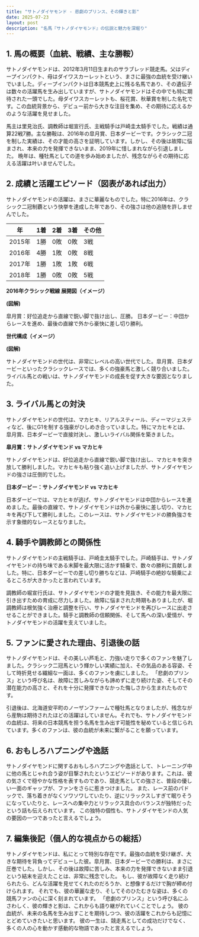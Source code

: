 ```yaml
---
title: "サトノダイヤモンド - 悲劇のプリンス、その輝きと影"
date: 2025-07-23
layout: post
description: "名馬『サトノダイヤモンド』の伝説と魅力を深堀り"
---
```


## 1. 馬の概要（血統、戦績、主な勝鞍）

サトノダイヤモンドは、2012年3月11日生まれのサラブレッド競走馬。父はディープインパクト、母はダイワスカーレットという、まさに最強の血統を受け継いでいました。ディープインパクトは日本競馬史上に残る名馬であり、その遺伝子は数々の活躍馬を生み出していますが、サトノダイヤモンドはその中でも特に期待された一頭でした。母ダイワスカーレットも、桜花賞、秋華賞を制した名牝です。この血統背景から、デビュー前から大きな注目を集め、その期待に応えるかのような活躍を見せました。

馬主は里見治氏、調教師は堀宣行氏、主戦騎手は戸崎圭太騎手でした。戦績は通算22戦7勝。主な勝鞍は、2016年の皐月賞、日本ダービーです。クラシック二冠を制した実績は、その才能の高さを証明しています。しかし、その後は故障に悩まされ、本来の力を発揮できないまま、2019年に惜しまれながら引退しました。  晩年は、種牡馬としての道を歩み始めましたが、残念ながらその期待に応える活躍は叶いませんでした。


## 2. 成績と活躍エピソード（図表があれば出力）

サトノダイヤモンドの活躍は、まさに華麗なものでした。特に2016年は、クラシック二冠制覇という快挙を達成した年であり、その強さは他の追随を許しませんでした。

| 年 | 1着 | 2着 | 3着 | その他 |
|---|---|---|---|---|
| 2015年 | 1勝 | 0敗 | 0敗 | 3戦 |
| 2016年 | 4勝 | 1敗 | 0敗 | 8戦 |
| 2017年 | 1勝 | 1敗 | 1敗 | 6戦 |
| 2018年 | 1勝 | 0敗 | 0敗 | 5戦 |


**2016年クラシック戦線 展開図（イメージ）**

**(図解)**

皐月賞：好位追走から直線で鋭い脚で抜け出し、圧勝。
日本ダービー：中団からレースを進め、最後の直線で外から豪快に差し切り勝利。


**世代構成（イメージ）**

**(図解)**

サトノダイヤモンドの世代は、非常にレベルの高い世代でした。皐月賞、日本ダービーといったクラシックレースでは、多くの強豪馬と激しく競り合いました。ライバル馬との戦いは、サトノダイヤモンドの成長を促す大きな要因となりました。


## 3. ライバル馬との対決

サトノダイヤモンドの世代は、マカヒキ、リアルスティール、ディーマジェスティなど、後にG1を制する強豪がひしめき合っていました。特にマカヒキとは、皐月賞、日本ダービーで直接対決し、激しいライバル関係を築きました。

**皐月賞：サトノダイヤモンド vs マカヒキ**

サトノダイヤモンドは、好位追走から直線で鋭い脚で抜け出し、マカヒキを突き放して勝利しました。マカヒキも粘り強く追い上げましたが、サトノダイヤモンドの強さは圧倒的でした。

**日本ダービー：サトノダイヤモンド vs マカヒキ**

日本ダービーでは、マカヒキが逃げ、サトノダイヤモンドは中団からレースを進めました。最後の直線で、サトノダイヤモンドは外から豪快に差し切り、マカヒキを再び下して勝利しました。このレースは、サトノダイヤモンドの勝負強さを示す象徴的なレースとなりました。


## 4. 騎手や調教師との関係性

サトノダイヤモンドの主戦騎手は、戸崎圭太騎手でした。戸崎騎手は、サトノダイヤモンドの持ち味である末脚を最大限に活かす騎乗で、数々の勝利に貢献しました。特に、日本ダービーでの差し切り勝ちなどは、戸崎騎手の絶妙な騎乗によるところが大きかったと言われています。

調教師の堀宣行氏は、サトノダイヤモンドの才能を見抜き、その能力を最大限に引き出すための育成に尽力しました。故障に悩まされた時期もありましたが、堀調教師は根気強く治療と調整を行い、サトノダイヤモンドを再びレースに出走させることができました。騎手と調教師の信頼関係、そして馬への深い愛情が、サトノダイヤモンドの活躍を支えていました。


## 5. ファンに愛された理由、引退後の話

サトノダイヤモンドは、その美しい芦毛と、力強い走りで多くのファンを魅了しました。クラシック二冠馬という輝かしい実績に加え、その気品のある容姿、そして時折見せる繊細な一面は、多くのファンを虜にしました。  「悲劇のプリンス」という呼び名は、故障に苦しみながらも諦めずに走り続けた姿、そしてその潜在能力の高さと、それを十分に発揮できなかった悔しさから生まれたものです。

引退後は、北海道安平町のノーザンファームで種牡馬となりましたが、残念ながら産駒は期待されたほどの活躍はしていません。それでも、サトノダイヤモンドの血統は、将来の日本競馬を担う名馬を生み出す可能性を秘めていると信じられています。多くのファンは、彼の血統が未来に繋がることを願っています。


## 6. おもしろハプニングや逸話

サトノダイヤモンドに関するおもしろハプニングや逸話として、トレーニング中に他の馬とじゃれ合う姿が目撃されたというエピソードがあります。これは、彼の気さくで穏やかな性格を表すものであり、競走馬としての強さと、普段の優しい一面のギャップが、ファンをさらに惹きつけました。  また、レース前のパドックで、落ち着きがなくソワソワしていたり、逆にリラックスしすぎて眠りそうになっていたりと、レースへの集中力とリラックス具合のバランスが独特だったという話も伝えられています。  この独特の個性も、サトノダイヤモンドの人気の要因の一つであったと言えるでしょう。


## 7. 編集後記（個人的な視点からの総括）

サトノダイヤモンドは、私にとって特別な存在です。最強の血統を受け継ぎ、大きな期待を背負ってデビューした彼。皐月賞、日本ダービーでの勝利は、まさに圧巻でした。しかし、その後は故障に苦しみ、本来の力を発揮できないまま引退という結末を迎えたことは、非常に残念でした。  もし、彼が故障なく走り続けられたら、どんな活躍を見せてくれたのだろうか、と想像するだけで胸が締め付けられます。  それでも、彼の華麗な走り、そしてそのひたむきな姿は、多くの競馬ファンの心に深く刻まれています。  「悲劇のプリンス」という呼び名にふさわしく、彼の輝きと影は、これからも語り継がれていくことでしょう。  彼の血統が、未来の名馬を生み出すことを期待しつつ、彼の活躍をこれからも記憶にとどめていきたいと思います。  彼の一生は、競走馬としての成功だけでなく、多くの人の心を動かす感動的な物語であったと言えるでしょう。
